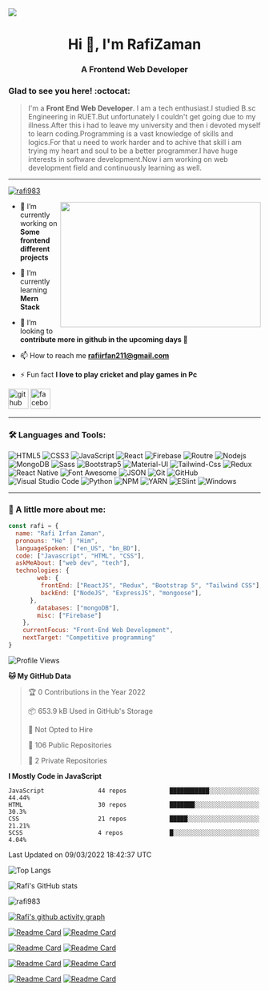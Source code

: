 
<img src="https://cdn.dribbble.com/users/1292677/screenshots/6139167/media/fcf7fd0c619bb87706533079240915f3.gif">

<h1 align="center">Hi 👋, I'm RafiZaman</h1>
<h3 align="center">A Frontend Web Developer</h3>

### Glad to see you here! :octocat:

> I'm a **Front End Web Developer**. I am a tech enthusiast.I studied B.sc Engineering in RUET.But unfortunately I couldn't get going due to my illness.After this i had to leave my university and then i devoted myself to learn coding.Programming is a vast knowledge of skills and logics.For that u need to work harder and to achive that skill i am trying my heart and soul to be a better programmer.I have huge interests in software development.Now i am working on web development field and continuously learning as well.
---

<p align="left"> <a href="https://github.com/ryo-ma/github-profile-trophy"><img src="https://github-profile-trophy.vercel.app/?username=rafi983" alt="rafi983" /></a> </p>


<img align="right" height="250" width="400" src="https://cdn.dribbble.com/users/1162077/screenshots/4649464/skatter-programmer.gif">

- 🔭 I’m currently working on **Some frontend different projects**

- 🌱 I’m currently learning **Mern Stack**

- 👯 I’m looking to **contribute more in github in the upcoming days 🤣**

- 📫 How to reach me **rafiirfan211@gmail.com**

- ⚡ Fun fact **I love to play cricket and play games in Pc**

[<img src='https://cdn.jsdelivr.net/npm/simple-icons@3.0.1/icons/github.svg' alt='github' height='40'>](https://github.com/rafi983)  [<img src='https://cdn.jsdelivr.net/npm/simple-icons@3.0.1/icons/facebook.svg' alt='facebook' height='40'>](https://www.facebook.com/rafi983)  



---


### 🛠 Languages and Tools:

![HTML5](https://img.shields.io/badge/-HTML5-000000?style=flat&logo=html5&logoColor=ffffff&labelColor=E34F26)
![CSS3](https://img.shields.io/badge/-CSS3-000000?style=flat&logo=css3&logoColor=ffffff&labelColor=1572B6)
![JavaScript](https://img.shields.io/badge/-JavaScript-000000?style=flat&logo=javascript)
![React](https://img.shields.io/badge/-React-000000?style=flat&logo=react)
![Firebase](https://img.shields.io/badge/-firebase-000000?style=flat&logo=firebase)
![Routre](https://img.shields.io/badge/-Router-000000?style=flat&logo=react-router)
![Nodejs](https://img.shields.io/badge/-Nodejs-000000?style=flat&logo=Node.js)
![MongoDB](https://img.shields.io/badge/-MongoDB-000000?style=flat&logo=mongodb&labelColor=ffffff)
![Sass](https://img.shields.io/badge/-SCSS-000000?style=flat&logo=sass&logoColor=ffffff&labelColor=%23CC6699)
![Bootstrap5](https://img.shields.io/badge/-Bootstrap%205-000000?style=flat&logo=bootstrap&logoColor=ffffff&labelColor=563D7C)
![Material-UI](https://img.shields.io/badge/-Material%20UI-000000?style=flat&logo=Material%20UI&logoColor=ffffff&labelColor=0081CB)
![Tailwind-Css](https://img.shields.io/badge/-Tailwind%20CSS-000000?style=flat&logo=tailwindcss&logoColor=ffffff&labelColor=0081CB)
![Redux](https://img.shields.io/badge/-Redux-000000?style=flat&logo=redux&logoColor=764ABC&labelColor=ffffff)
![React Native](https://img.shields.io/badge/-React%20Native-000000?style=flat&logo=react&labelColor=000000)
![Font Awesome](https://img.shields.io/badge/-font%20awesome-000000?style=flat&logo=font-awesome&logoColor=339AF0&labelColor=ffffff)
![JSON](https://img.shields.io/badge/-JSON-000000?style=flat&logo=JSON&logoColor=000000&labelColor=ffffff)
![Git](https://img.shields.io/badge/-Git-000000?style=flat&logo=git&logoColor=F05032&labelColor=ffffff)
![GitHub](https://img.shields.io/badge/-GitHub-000000?style=flat&logo=github&logoColor=000000&labelColor=ffffff)
![Visual Studio Code](https://img.shields.io/badge/-VSCode-000000?style=flat&logo=visual-studio-code&labelColor=007ACC)
![Python](https://img.shields.io/badge/-Python-000000?style=flat&logo=python&logoColor=ffffff&labelColor=563D7C)
![NPM](https://img.shields.io/badge/-npm-000000?style=flat&logo=npm&labelColor=ffffff)
![YARN](https://img.shields.io/badge/-yarn-000000?style=flat&logo=yarn)
![ESlint](https://img.shields.io/badge/-ESlint-000000?style=flat&logo=ESlint&labelColor=4B32C3)
![Windows](https://img.shields.io/badge/-Windows-000000?style=flat&logo=windows&logoColor=ffffff&labelColor=0078D6)


---



### :boy: A little more about me:

```javascript
const rafi = {
  name: "Rafi Irfan Zaman",
  pronouns: "He" | "Him",
  languageSpoken: ["en_US", "bn_BD"],
  code: ["Javascript", "HTML", "CSS"],
  askMeAbout: ["web dev", "tech"],
  technologies: {
        web: {
         frontEnd: ["ReactJS", "Redux", "Bootstrap 5", "Tailwind CSS"],
         backEnd: ["NodeJS", "ExpressJS", "mongoose"],
      },
        databases: ["mongoDB"],
        misc: ["Firebase"]
    },
    currentFocus: "Front-End Web Development",
    nextTarget: "Competitive programming"
}
```

<!--START_SECTION:waka-->
![Profile Views](http://img.shields.io/badge/Profile%20Views-0-blue)

**🐱 My GitHub Data** 

> 🏆 0 Contributions in the Year 2022
 > 
> 📦 653.9 kB Used in GitHub's Storage 
 > 
> 🚫 Not Opted to Hire
 > 
> 📜 106 Public Repositories 
 > 
> 🔑 2 Private Repositories  
 > 
**I Mostly Code in JavaScript** 

```text
JavaScript               44 repos            ███████████░░░░░░░░░░░░░░   44.44% 
HTML                     30 repos            ███████░░░░░░░░░░░░░░░░░░   30.3% 
CSS                      21 repos            █████░░░░░░░░░░░░░░░░░░░░   21.21% 
SCSS                     4 repos             █░░░░░░░░░░░░░░░░░░░░░░░░   4.04%

```



 Last Updated on 09/03/2022 18:42:37 UTC
<!--END_SECTION:waka-->


![Top Langs](https://github-readme-stats.vercel.app/api/top-langs/?username=rafi983&card_width=500&theme=vision-friendly-dark)

![Rafi's GitHub stats](https://github-readme-stats.vercel.app/api?username=rafi983&show_icons=true&theme=vision-friendly-dark)

<p><img align="center" src="https://github-readme-streak-stats.herokuapp.com/?user=rafi983&theme=vision-friendly-dark" alt="rafi983" /></p>


[![Rafi's github activity graph](https://activity-graph.herokuapp.com/graph?username=rafi983&theme=chartreuse-dark&hide_border=true)](https://github.com/ashutosh00710/github-readme-activity-graph)


[![Readme Card](https://github-readme-stats.vercel.app/api/pin/?username=rafi983&repo=FancySlider&theme=omni)](https://github.com/rafi983/FancySlider)
[![Readme Card](https://github-readme-stats.vercel.app/api/pin/?username=rafi983&repo=Tic-Tac-Toe&theme=omni)](https://github.com/rafi983/Tic-Tac-Toe)

[![Readme Card](https://github-readme-stats.vercel.app/api/pin/?username=rafi983&repo=Hungry-Monster&theme=omni)](https://github.com/rafi983/Hungry-Monster)
[![Readme Card](https://github-readme-stats.vercel.app/api/pin/?username=rafi983&repo=WeatherApp-Js&theme=omni)](https://github.com/rafi983/WeatherApp-Js)


[![Readme Card](https://github-readme-stats.vercel.app/api/pin/?username=rafi983&repo=Natours&theme=omni)](https://github.com/rafi983/Natours)
[![Readme Card](https://github-readme-stats.vercel.app/api/pin/?username=rafi983&repo=Glassmorphism-Calculator&theme=omni)](https://github.com/rafi983/Glassmorphism-Calculator)

[![Readme Card](https://github-readme-stats.vercel.app/api/pin/?username=rafi983&repo=Backroads-site&theme=omni)](https://github.com/rafi983/Backroads-site)
[![Readme Card](https://github-readme-stats.vercel.app/api/pin/?username=rafi983&repo=Tea-station&theme=omni)](https://github.com/rafi983/Tea-station)

